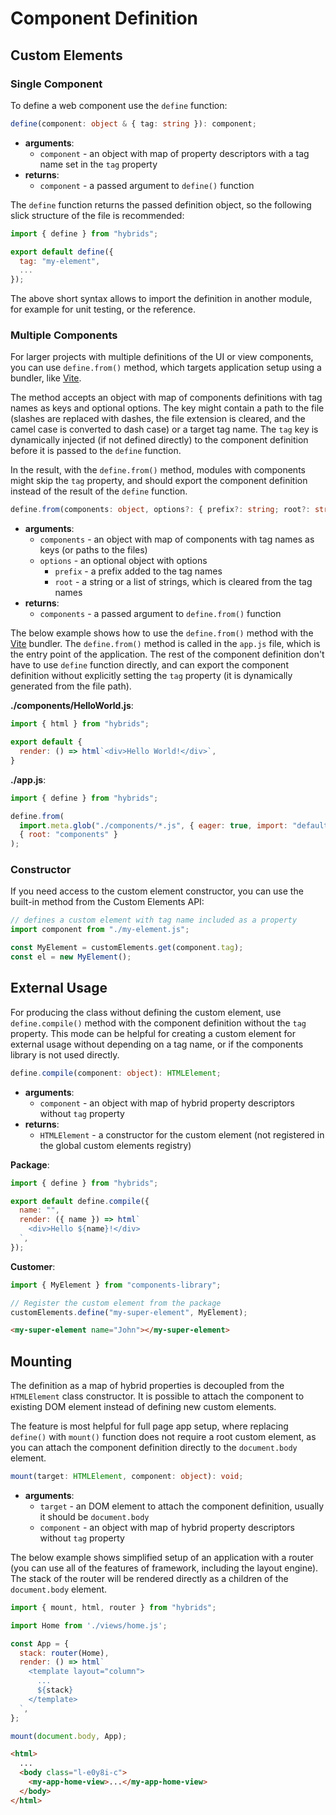# Component Definition

## Custom Elements

### Single Component

To define a web component use the `define` function:

```typescript
define(component: object & { tag: string }): component;
```

* **arguments**:
    * `component` - an object with map of property descriptors with a tag name set in the `tag` property
* **returns**:
    * `component` - a passed argument to `define()` function

The `define` function returns the passed definition object, so the following slick structure of the file is recommended:

```javascript
import { define } from "hybrids";

export default define({
  tag: "my-element",
  ...
});
```

The above short syntax allows to import the definition in another module, for example for unit testing, or the
reference.

### Multiple Components

For larger projects with multiple definitions of the UI or view components, you can use `define.from()` method, which
targets application setup using a bundler, like [Vite](https://vitejs.dev/).

The method accepts an object with map of components definitions with tag names as keys and optional options. The key
might contain a path to the file (slashes are replaced with dashes, the file extension is cleared, and the camel case is
converted to dash case) or a target tag name. The `tag` key is dynamically injected (if not defined directly) to the
component definition before it is passed to the `define` function.

In the result, with the `define.from()` method, modules with components might skip the `tag` property, and should export
the component definition instead of the result of the `define` function.

```typescript
define.from(components: object, options?: { prefix?: string; root?: string | string[]}): components;
```

* **arguments**:
    * `components` - an object with map of components with tag names as keys (or paths to the files)
    * `options` - an optional object with options
        * `prefix` - a prefix added to the tag names
        * `root` - a string or a list of strings, which is cleared from the tag names
* **returns**:
    * `components` - a passed argument to `define.from()` function

The below example shows how to use the `define.from()` method with the [Vite](https://vitejs.dev/) bundler. The
`define.from()` method is called in the `app.js` file, which is the entry point of the application. The rest of the
component definition don't have to use `define` function directly, and can export the component definition without
explicitly setting the `tag` property (it is dynamically generated from the file path).

**./components/HelloWorld.js**:

```javascript
import { html } from "hybrids";

export default {
  render: () => html`<div>Hello World!</div>`,
}
```

**./app.js**:

```javascript
import { define } from "hybrids";

define.from(
  import.meta.glob("./components/*.js", { eager: true, import: "default" }),
  { root: "components" }
);
```

### Constructor

If you need access to the custom element constructor, you can use the built-in method from the Custom Elements API:

```javascript
// defines a custom element with tag name included as a property
import component from "./my-element.js";

const MyElement = customElements.get(component.tag);
const el = new MyElement();
```

## External Usage

For producing the class without defining the custom element, use `define.compile()` method with the component definition
without the `tag` property. This mode can be helpful for creating a custom element for external usage without depending
on a tag name, or if the components library is not used directly.

```typescript
define.compile(component: object): HTMLElement;
```

* **arguments**:
    * `component` - an object with map of hybrid property descriptors without `tag` property
* **returns**:
    * `HTMLElement` - a constructor for the custom element (not registered in the global custom elements registry)

**Package**:

```javascript
import { define } from "hybrids";

export default define.compile({
  name: "",
  render: ({ name }) => html`
    <div>Hello ${name}!</div>
  `,
});
```

**Customer**:

```javascript
import { MyElement } from "components-library";

// Register the custom element from the package 
customElements.define("my-super-element", MyElement);
```

```html
<my-super-element name="John"></my-super-element>
```

## Mounting

The definition as a map of hybrid properties is decoupled from the `HTMLElement` class constructor. It is possible to
attach the component to existing DOM element instead of defining new custom elements.

The feature is most helpful for full page app setup, where replacing `define()` with `mount()` function does not require
a root custom element, as you can attach the component definition directly to the `document.body` element.

```typescript
mount(target: HTMLElement, component: object): void;
```

* **arguments**:
    * `target` - an DOM element to attach the component definition, usually it should be `document.body`
    * `component` - an object with map of hybrid property descriptors without `tag` property

The below example shows simplified setup of an application with a router (you can use all of the features of framework,
including the layout engine). The stack of the router will be rendered directly as a children of the `document.body`
element.

```javascript
import { mount, html, router } from "hybrids";

import Home from './views/home.js';

const App = {
  stack: router(Home),
  render: () => html`
    <template layout="column">
      ...
      ${stack}
    </template>
  `,
};

mount(document.body, App);
```

```html
<html>
  ...
  <body class="l-e0y8i-c">
    <my-app-home-view>...</my-app-home-view>
  </body>
</html>
```
